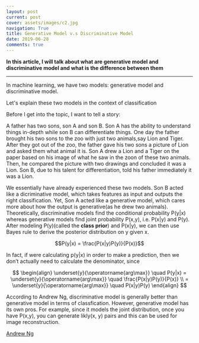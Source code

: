 ```yaml
---
layout: post
current: post
cover: assets/images/c2.jpg
navigation: True
title: Generative Model v.s Discriminative Model
date: 2019-06-28
comments: true
---
```



**In this article, I will talk about what are generative model and discriminative model and what is the difference between them**

------------------

In machine learning, we have two models: generative model and discriminative model. 

Let's explain these two models in the context of classification

Before I get into the topic, I want to tell a story:

A father has two sons, son A and son B. Son A has the ability to understand things in-depth while son B can differentiate things. One day the father brought his two sons to the zoo with just two animals,say Lion and Tiger. After they got out of the zoo, the father gave his two sons a picture of Lion and asked them what animal it is. Son A drew a Lion and a Tiger on the paper based on his image of what he saw in the zoon of these two animals. Then, he compared the picture with two drawings and concluded it was a Lion. Son B, due to his talent for differentiation, told his father immediately it was a Lion. 


We essentially have already experienced these two models. Son B acted like a dicriminative model, which takes features as input and outputs the right classification. Yet, Son A acted like a generative model, which cares more about how the output is generative(as he drew two animals). Theoretically, discriminative models find the conditional probability P(y\|x) whereas generative models find joint probability P(x,y), i.e. P(x\|y) and P(y). After modeling P(y)(called the **class prior**) and P(x\|y), we can then use Bayes rule to derive the posterior distribution on y given x. 


$$P(y|x) = \frac{P(x|y)P(y)}{P(x)}$$

In fact, if were calculating p(y\|x) in order to make a prediction, then we don’t actually need to calculate the denominator, since


$$
\begin{align}
\underset{y}{\operatorname{arg\max}} \quad P(y|x) = \underset{y}{\operatorname{arg\max}} \quad \frac{P(x|y)P(y)}{P(x)} \\
 = \underset{y}{\operatorname{arg\max}} \quad P(x|y)P(y)
\end{align}
$$


According to Andrew Ng, discriminative model is generally better than generative model in terms of classfication. However, generative model has its own pros. For example, since it models the joint distribution, once you have P(x,y), you can generate likly(x, y) pairs and this can be used for image reconstruction. 



<a href="http://cs229.stanford.edu/notes/cs229-notes2.pdf" style="font-weight:normal;">Andrew Ng</a>

